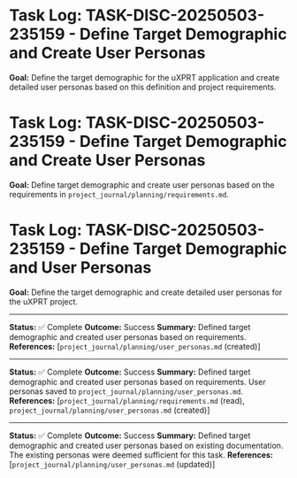 # Task Log: TASK-DISC-20250503-235159 - Define Target Demographic and Create User Personas

**Goal:** Define the target demographic for the uXPRT application and create detailed user personas based on this definition and project requirements.

# Task Log: TASK-DISC-20250503-235159 - Define Target Demographic and Create User Personas

**Goal:** Define target demographic and create user personas based on the requirements in `project_journal/planning/requirements.md`.

# Task Log: TASK-DISC-20250503-235159 - Define Target Demographic and User Personas

**Goal:** Define the target demographic and create detailed user personas for the uXPRT project.

---

**Status:** ✅ Complete
**Outcome:** Success
**Summary:** Defined target demographic and created user personas based on requirements.
**References:** [`project_journal/planning/user_personas.md` (created)]

---

**Status:** ✅ Complete
**Outcome:** Success
**Summary:** Defined target demographic and created user personas based on requirements. User personas saved to `project_journal/planning/user_personas.md`.
**References:** [`project_journal/planning/requirements.md` (read), `project_journal/planning/user_personas.md` (created)]

---

**Status:** ✅ Complete
**Outcome:** Success
**Summary:** Defined target demographic and created user personas based on existing documentation. The existing personas were deemed sufficient for this task.
**References:** [`project_journal/planning/user_personas.md` (updated)]
